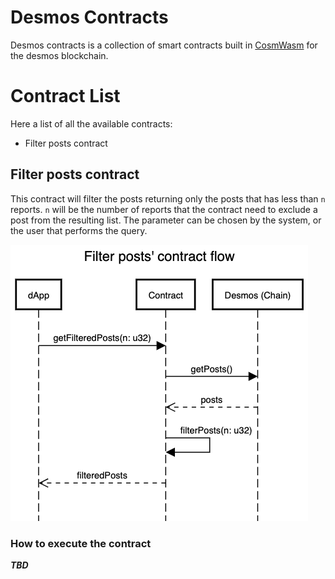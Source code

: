 # Desmos Contracts

Desmos contracts is a collection of smart contracts built in [CosmWasm](https://www.cosmwasm.com/) for the desmos blockchain.

# Contract List
Here a list of all the available contracts:
- Filter posts contract

## Filter posts contract
This contract will filter the posts returning only the posts that has less than `n` reports.
`n` will be the number of reports that the contract need to exclude a post from the resulting list.
The parameter can be chosen by the system, or the user that performs the query.

![filter-posts-contract-flow](docs/cw1-filter-flow.png)

### How to execute the contract
***TBD***
